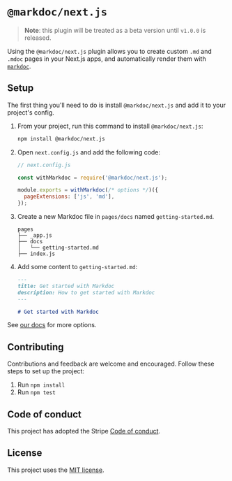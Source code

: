 # `@markdoc/next.js`

> **Note**: this plugin will be treated as a beta version until `v1.0.0` is released.

Using the `@markdoc/next.js` plugin allows you to create custom `.md` and `.mdoc` pages in your Next.js apps, and automatically render them with [`markdoc`](https://github.com/markdoc/markdoc).

## Setup

The first thing you'll need to do is install `@markdoc/next.js` and add it to your project's config.

1. From your project, run this command to install `@markdoc/next.js`:
   ```sh
   npm install @markdoc/next.js
   ```
2. Open `next.config.js` and add the following code:

   ```js
   // next.config.js

   const withMarkdoc = require('@markdoc/next.js');

   module.exports = withMarkdoc(/* options */)({
     pageExtensions: ['js', 'md'],
   });
   ```

3. Create a new Markdoc file in `pages/docs` named `getting-started.md`.

   ```
   pages
   ├── _app.js
   ├── docs
   │   └── getting-started.md
   ├── index.js
   ```

4. Add some content to `getting-started.md`:

   ```md
   ---
   title: Get started with Markdoc
   description: How to get started with Markdoc
   ---

   # Get started with Markdoc
   ```

See [our docs](https://markdoc.io/docs/nextjs) for more options.

## Contributing

Contributions and feedback are welcome and encouraged. Follow these steps to set up the project:

1. Run `npm install`
1. Run `npm test`

## Code of conduct

This project has adopted the Stripe [Code of conduct](https://github.com/markdoc/markdoc/blob/main/.github/CODE_OF_CONDUCT.md).

## License

This project uses the [MIT license](LICENSE).
